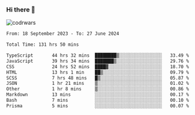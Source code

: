 ### Hi there 👋


![codrwars](https://www.codewars.com/users/rsschool_c9af20f58c35c696/badges/micro) 

<!--START_SECTION:waka-->

```txt
From: 18 September 2023 - To: 27 June 2024

Total Time: 131 hrs 50 mins

TypeScript       44 hrs 32 mins  ████████▒░░░░░░░░░░░░░░░░   33.49 %
JavaScript       39 hrs 34 mins  ███████▒░░░░░░░░░░░░░░░░░   29.76 %
CSS              24 hrs 52 mins  ████▓░░░░░░░░░░░░░░░░░░░░   18.70 %
HTML             13 hrs 1 min    ██▒░░░░░░░░░░░░░░░░░░░░░░   09.79 %
SCSS             7 hrs 48 mins   █▒░░░░░░░░░░░░░░░░░░░░░░░   05.87 %
JSON             1 hr 21 mins    ▒░░░░░░░░░░░░░░░░░░░░░░░░   01.02 %
Other            1 hr 8 mins     ▒░░░░░░░░░░░░░░░░░░░░░░░░   00.86 %
Markdown         13 mins         ░░░░░░░░░░░░░░░░░░░░░░░░░   00.17 %
Bash             7 mins          ░░░░░░░░░░░░░░░░░░░░░░░░░   00.10 %
Prisma           5 mins          ░░░░░░░░░░░░░░░░░░░░░░░░░   00.07 %
```

<!--END_SECTION:waka-->
